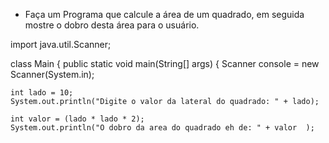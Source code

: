 - Faça um Programa que calcule a área de um quadrado, em seguida mostre o dobro desta área para o usuário.

import java.util.Scanner;

class Main {
  public static void main(String[] args) {
Scanner console = new Scanner(System.in);

    int lado = 10;
    System.out.println("Digite o valor da lateral do quadrado: " + lado);

    int valor = (lado * lado * 2);
    System.out.println("O dobro da area do quadrado eh de: " + valor  );
  

